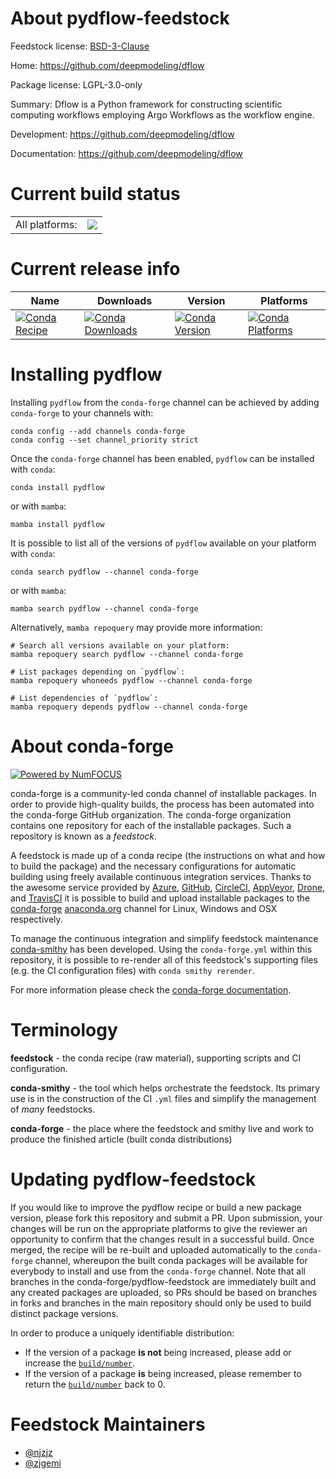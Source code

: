 About pydflow-feedstock
=======================

Feedstock license: [BSD-3-Clause](https://github.com/conda-forge/pydflow-feedstock/blob/main/LICENSE.txt)

Home: https://github.com/deepmodeling/dflow

Package license: LGPL-3.0-only

Summary: Dflow is a Python framework for constructing scientific computing workflows employing Argo Workflows as the workflow engine.

Development: https://github.com/deepmodeling/dflow

Documentation: https://github.com/deepmodeling/dflow

Current build status
====================


<table><tr><td>All platforms:</td>
    <td>
      <a href="https://dev.azure.com/conda-forge/feedstock-builds/_build/latest?definitionId=20169&branchName=main">
        <img src="https://dev.azure.com/conda-forge/feedstock-builds/_apis/build/status/pydflow-feedstock?branchName=main">
      </a>
    </td>
  </tr>
</table>

Current release info
====================

| Name | Downloads | Version | Platforms |
| --- | --- | --- | --- |
| [![Conda Recipe](https://img.shields.io/badge/recipe-pydflow-green.svg)](https://anaconda.org/conda-forge/pydflow) | [![Conda Downloads](https://img.shields.io/conda/dn/conda-forge/pydflow.svg)](https://anaconda.org/conda-forge/pydflow) | [![Conda Version](https://img.shields.io/conda/vn/conda-forge/pydflow.svg)](https://anaconda.org/conda-forge/pydflow) | [![Conda Platforms](https://img.shields.io/conda/pn/conda-forge/pydflow.svg)](https://anaconda.org/conda-forge/pydflow) |

Installing pydflow
==================

Installing `pydflow` from the `conda-forge` channel can be achieved by adding `conda-forge` to your channels with:

```
conda config --add channels conda-forge
conda config --set channel_priority strict
```

Once the `conda-forge` channel has been enabled, `pydflow` can be installed with `conda`:

```
conda install pydflow
```

or with `mamba`:

```
mamba install pydflow
```

It is possible to list all of the versions of `pydflow` available on your platform with `conda`:

```
conda search pydflow --channel conda-forge
```

or with `mamba`:

```
mamba search pydflow --channel conda-forge
```

Alternatively, `mamba repoquery` may provide more information:

```
# Search all versions available on your platform:
mamba repoquery search pydflow --channel conda-forge

# List packages depending on `pydflow`:
mamba repoquery whoneeds pydflow --channel conda-forge

# List dependencies of `pydflow`:
mamba repoquery depends pydflow --channel conda-forge
```


About conda-forge
=================

[![Powered by
NumFOCUS](https://img.shields.io/badge/powered%20by-NumFOCUS-orange.svg?style=flat&colorA=E1523D&colorB=007D8A)](https://numfocus.org)

conda-forge is a community-led conda channel of installable packages.
In order to provide high-quality builds, the process has been automated into the
conda-forge GitHub organization. The conda-forge organization contains one repository
for each of the installable packages. Such a repository is known as a *feedstock*.

A feedstock is made up of a conda recipe (the instructions on what and how to build
the package) and the necessary configurations for automatic building using freely
available continuous integration services. Thanks to the awesome service provided by
[Azure](https://azure.microsoft.com/en-us/services/devops/), [GitHub](https://github.com/),
[CircleCI](https://circleci.com/), [AppVeyor](https://www.appveyor.com/),
[Drone](https://cloud.drone.io/welcome), and [TravisCI](https://travis-ci.com/)
it is possible to build and upload installable packages to the
[conda-forge](https://anaconda.org/conda-forge) [anaconda.org](https://anaconda.org/)
channel for Linux, Windows and OSX respectively.

To manage the continuous integration and simplify feedstock maintenance
[conda-smithy](https://github.com/conda-forge/conda-smithy) has been developed.
Using the ``conda-forge.yml`` within this repository, it is possible to re-render all of
this feedstock's supporting files (e.g. the CI configuration files) with ``conda smithy rerender``.

For more information please check the [conda-forge documentation](https://conda-forge.org/docs/).

Terminology
===========

**feedstock** - the conda recipe (raw material), supporting scripts and CI configuration.

**conda-smithy** - the tool which helps orchestrate the feedstock.
                   Its primary use is in the construction of the CI ``.yml`` files
                   and simplify the management of *many* feedstocks.

**conda-forge** - the place where the feedstock and smithy live and work to
                  produce the finished article (built conda distributions)


Updating pydflow-feedstock
==========================

If you would like to improve the pydflow recipe or build a new
package version, please fork this repository and submit a PR. Upon submission,
your changes will be run on the appropriate platforms to give the reviewer an
opportunity to confirm that the changes result in a successful build. Once
merged, the recipe will be re-built and uploaded automatically to the
`conda-forge` channel, whereupon the built conda packages will be available for
everybody to install and use from the `conda-forge` channel.
Note that all branches in the conda-forge/pydflow-feedstock are
immediately built and any created packages are uploaded, so PRs should be based
on branches in forks and branches in the main repository should only be used to
build distinct package versions.

In order to produce a uniquely identifiable distribution:
 * If the version of a package **is not** being increased, please add or increase
   the [``build/number``](https://docs.conda.io/projects/conda-build/en/latest/resources/define-metadata.html#build-number-and-string).
 * If the version of a package **is** being increased, please remember to return
   the [``build/number``](https://docs.conda.io/projects/conda-build/en/latest/resources/define-metadata.html#build-number-and-string)
   back to 0.

Feedstock Maintainers
=====================

* [@njzjz](https://github.com/njzjz/)
* [@zjgemi](https://github.com/zjgemi/)

